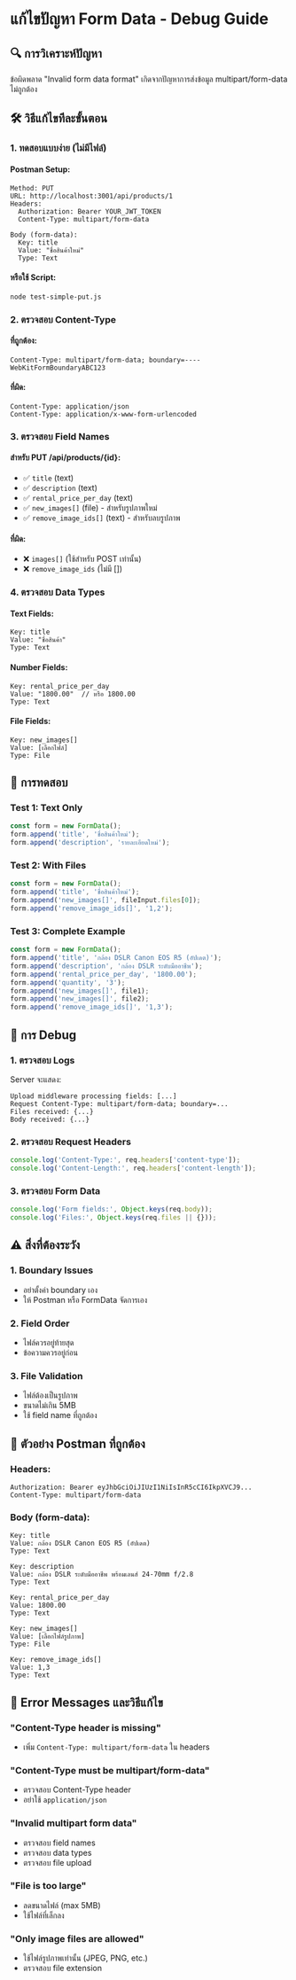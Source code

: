 # แก้ไขปัญหา Form Data - Debug Guide

## 🔍 การวิเคราะห์ปัญหา

ข้อผิดพลาด "Invalid form data format" เกิดจากปัญหาการส่งข้อมูล multipart/form-data ไม่ถูกต้อง

## 🛠️ วิธีแก้ไขทีละขั้นตอน

### 1. ทดสอบแบบง่าย (ไม่มีไฟล์)

#### Postman Setup:
```
Method: PUT
URL: http://localhost:3001/api/products/1
Headers:
  Authorization: Bearer YOUR_JWT_TOKEN
  Content-Type: multipart/form-data

Body (form-data):
  Key: title
  Value: "ชื่อสินค้าใหม่"
  Type: Text
```

#### หรือใช้ Script:
```bash
node test-simple-put.js
```

### 2. ตรวจสอบ Content-Type

#### ที่ถูกต้อง:
```
Content-Type: multipart/form-data; boundary=----WebKitFormBoundaryABC123
```

#### ที่ผิด:
```
Content-Type: application/json
Content-Type: application/x-www-form-urlencoded
```

### 3. ตรวจสอบ Field Names

#### สำหรับ PUT /api/products/{id}:
- ✅ `title` (text)
- ✅ `description` (text)
- ✅ `rental_price_per_day` (text)
- ✅ `new_images[]` (file) - สำหรับรูปภาพใหม่
- ✅ `remove_image_ids[]` (text) - สำหรับลบรูปภาพ

#### ที่ผิด:
- ❌ `images[]` (ใช้สำหรับ POST เท่านั้น)
- ❌ `remove_image_ids` (ไม่มี [])

### 4. ตรวจสอบ Data Types

#### Text Fields:
```
Key: title
Value: "ชื่อสินค้า"
Type: Text
```

#### Number Fields:
```
Key: rental_price_per_day
Value: "1800.00"  // หรือ 1800.00
Type: Text
```

#### File Fields:
```
Key: new_images[]
Value: [เลือกไฟล์]
Type: File
```

## 🧪 การทดสอบ

### Test 1: Text Only
```javascript
const form = new FormData();
form.append('title', 'ชื่อสินค้าใหม่');
form.append('description', 'รายละเอียดใหม่');
```

### Test 2: With Files
```javascript
const form = new FormData();
form.append('title', 'ชื่อสินค้าใหม่');
form.append('new_images[]', fileInput.files[0]);
form.append('remove_image_ids[]', '1,2');
```

### Test 3: Complete Example
```javascript
const form = new FormData();
form.append('title', 'กล้อง DSLR Canon EOS R5 (อัปเดต)');
form.append('description', 'กล้อง DSLR ระดับมืออาชีพ');
form.append('rental_price_per_day', '1800.00');
form.append('quantity', '3');
form.append('new_images[]', file1);
form.append('new_images[]', file2);
form.append('remove_image_ids[]', '1,3');
```

## 🔧 การ Debug

### 1. ตรวจสอบ Logs
Server จะแสดง:
```
Upload middleware processing fields: [...]
Request Content-Type: multipart/form-data; boundary=...
Files received: {...}
Body received: {...}
```

### 2. ตรวจสอบ Request Headers
```javascript
console.log('Content-Type:', req.headers['content-type']);
console.log('Content-Length:', req.headers['content-length']);
```

### 3. ตรวจสอบ Form Data
```javascript
console.log('Form fields:', Object.keys(req.body));
console.log('Files:', Object.keys(req.files || {}));
```

## ⚠️ สิ่งที่ต้องระวัง

### 1. Boundary Issues
- อย่าตั้งค่า boundary เอง
- ให้ Postman หรือ FormData จัดการเอง

### 2. Field Order
- ไฟล์ควรอยู่ท้ายสุด
- ข้อความควรอยู่ก่อน

### 3. File Validation
- ไฟล์ต้องเป็นรูปภาพ
- ขนาดไม่เกิน 5MB
- ใช้ field name ที่ถูกต้อง

## 📝 ตัวอย่าง Postman ที่ถูกต้อง

### Headers:
```
Authorization: Bearer eyJhbGciOiJIUzI1NiIsInR5cCI6IkpXVCJ9...
Content-Type: multipart/form-data
```

### Body (form-data):
```
Key: title
Value: กล้อง DSLR Canon EOS R5 (อัปเดต)
Type: Text

Key: description
Value: กล้อง DSLR ระดับมืออาชีพ พร้อมเลนส์ 24-70mm f/2.8
Type: Text

Key: rental_price_per_day
Value: 1800.00
Type: Text

Key: new_images[]
Value: [เลือกไฟล์รูปภาพ]
Type: File

Key: remove_image_ids[]
Value: 1,3
Type: Text
```

## 🚨 Error Messages และวิธีแก้ไข

### "Content-Type header is missing"
- เพิ่ม `Content-Type: multipart/form-data` ใน headers

### "Content-Type must be multipart/form-data"
- ตรวจสอบ Content-Type header
- อย่าใช้ `application/json`

### "Invalid multipart form data"
- ตรวจสอบ field names
- ตรวจสอบ data types
- ตรวจสอบ file upload

### "File is too large"
- ลดขนาดไฟล์ (max 5MB)
- ใช้ไฟล์ที่เล็กลง

### "Only image files are allowed"
- ใช้ไฟล์รูปภาพเท่านั้น (JPEG, PNG, etc.)
- ตรวจสอบ file extension 